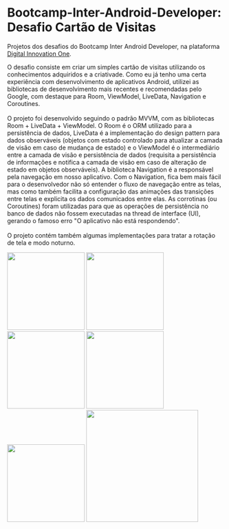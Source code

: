# Bootcamp-Inter-Android-Developer: Desafio Cartão de Visitas
Projetos dos desafios do Bootcamp Inter Android Developer, na plataforma [Digital Innovation One](https://web.digitalinnovation.one/).

O desafio consiste em criar um simples cartão de visitas utilizando os conhecimentos adquiridos e a criativade. Como eu já tenho uma certa experiência com desenvolvimento de aplicativos Android, utilizei as bibliotecas de desenvolvimento mais recentes e recomendadas pelo Google, com destaque para Room, ViewModel, LiveData, Navigation e Coroutines.<br><br> O projeto foi desenvolvido seguindo o padrão MVVM, com as bibliotecas Room + LiveData + ViewModel. O Room é o ORM utilizado para a persistência de dados, LiveData é a implementação do design pattern para dados observáveis (objetos com estado controlado para atualizar a camada de visão em caso de mudança de estado) e o ViewModel é o intermediário entre a camada de visão e persistência de dados (requisita a persistência de informações e notifica a camada de visão em caso de alteração de estado em objetos observáveis). A biblioteca Navigation é a responsável pela navegação em nosso aplicativo. Com o Navigation, fica bem mais fácil para o desenvolvedor não só entender o fluxo de navegação entre as telas, mas como também facilita a configuração das animações das transições entre telas e explicita os dados comunicados entre elas. As corrotinas (ou Coroutines) foram utilizadas para que as operações de persistência no banco de dados não fossem executadas na thread de interface (UI), gerando o famoso erro "O aplicativo não está respondendo".<br><br> O projeto contém também algumas implementações para tratar a rotação de tela e modo noturno.

<img src="https://github.com/carvaldo/Digital-Innovation-One/raw/master/bootcamps/Inter-Android-Developer/CartoVisitas/captures/device-2021-07-11-180444.png" width="180px"/> <img src="https://github.com/carvaldo/Digital-Innovation-One/raw/master/bootcamps/Inter-Android-Developer/CartoVisitas/captures/device-2021-07-11-180312.png" width="180px"/> <img src="https://github.com/carvaldo/Digital-Innovation-One/blob/master/bootcamps/Inter-Android-Developer/CartoVisitas/captures/device-2021-07-11-180412.png" width="180px"/> <img src="https://github.com/carvaldo/Digital-Innovation-One/raw/master/bootcamps/Inter-Android-Developer/CartoVisitas/captures/device-2021-07-11-180420.png" width="180px"/> <img src="https://github.com/carvaldo/Digital-Innovation-One/raw/master/bootcamps/Inter-Android-Developer/CartoVisitas/captures/device-2021-07-11-180241.png" width="180px"/> 
<img src="https://github.com/carvaldo/Digital-Innovation-One/raw/master/bootcamps/Inter-Android-Developer/CartoVisitas/captures/device-2021-07-11-180432.png" height="260px" />
